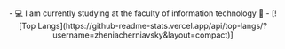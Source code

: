 
<p align="center">
- 💻 I am currently studying at the faculty of information technology 🖤
- [![Top Langs](https://github-readme-stats.vercel.app/api/top-langs/?username=zheniacherniavsky&layout=compact)]
